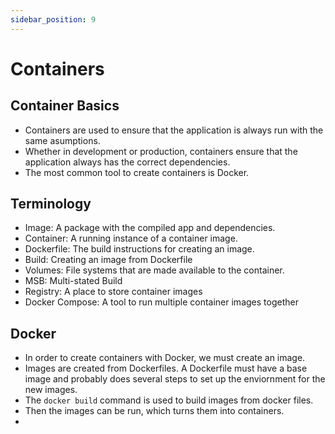 ```yaml
---
sidebar_position: 9
---
```


# Containers

## Container Basics
- Containers are used to ensure that the application is always run with the same asumptions.
- Whether in development or production, containers ensure that the application always has the correct dependencies.
- The most common tool to create containers is Docker.

## Terminology

- Image: A package with the compiled app and dependencies.
- Container: A running instance of a container image.
- Dockerfile: The build instructions for creating an image.
- Build: Creating an image from Dockerfile
- Volumes: File systems that are made available to the container.
- MSB: Multi-stated Build
- Registry: A place to store container images
- Docker Compose: A tool to run multiple container images together

## Docker
- In order to create containers with Docker, we must create an image.
- Images are created from Dockerfiles.  A Dockerfile must have a base image and probably does several steps to set up the enviornment for the new images.
- The `docker build` command is used to build images from docker files.
- Then the images can be run, which turns them into containers.
- 

    
